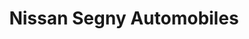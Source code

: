 ---
title: "Nissan Segny Automobiles"
url: /anthy-sur-leman/nissan-segny-automobiles/
shop: Autohaus
---